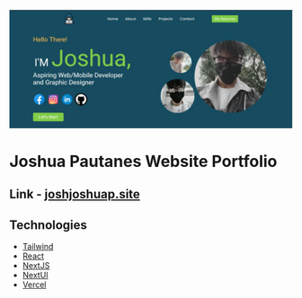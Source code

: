 ![My Website Image][portfolio-image]

# Joshua Pautanes Website Portfolio

## Link - [joshjoshuap.site](https://www.joshjoshuap.site)

## Technologies

- [Tailwind](https://tailwindcss.com/)
- [React](https://reactjs.org/)
- [NextJS](https://nextjs.org/)
- [NextUI](https://nextui.org/)
- [Vercel](https://vercel.com/)

[portfolio-image]: public/image/porfolio-image.jpg
